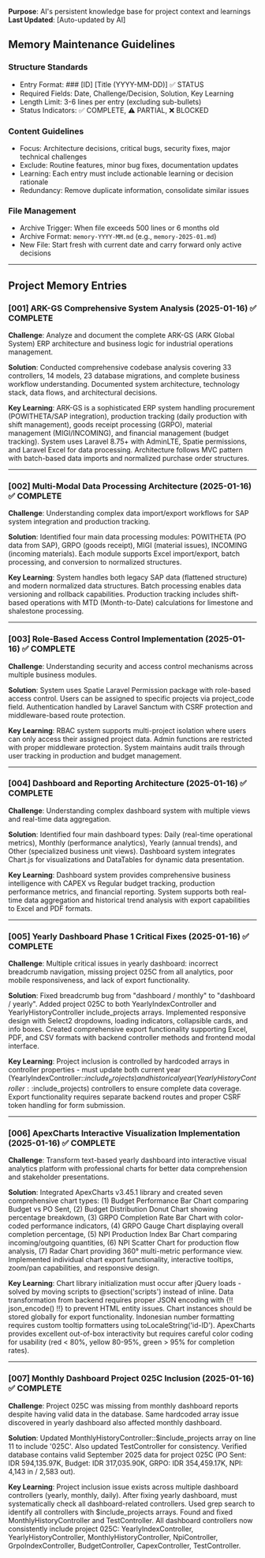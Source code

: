 **Purpose**: AI's persistent knowledge base for project context and learnings
**Last Updated**: [Auto-updated by AI]

## Memory Maintenance Guidelines

### Structure Standards

-   Entry Format: ### [ID] [Title (YYYY-MM-DD)] ✅ STATUS
-   Required Fields: Date, Challenge/Decision, Solution, Key Learning
-   Length Limit: 3-6 lines per entry (excluding sub-bullets)
-   Status Indicators: ✅ COMPLETE, ⚠️ PARTIAL, ❌ BLOCKED

### Content Guidelines

-   Focus: Architecture decisions, critical bugs, security fixes, major technical challenges
-   Exclude: Routine features, minor bug fixes, documentation updates
-   Learning: Each entry must include actionable learning or decision rationale
-   Redundancy: Remove duplicate information, consolidate similar issues

### File Management

-   Archive Trigger: When file exceeds 500 lines or 6 months old
-   Archive Format: `memory-YYYY-MM.md` (e.g., `memory-2025-01.md`)
-   New File: Start fresh with current date and carry forward only active decisions

---

## Project Memory Entries

### [001] ARK-GS Comprehensive System Analysis (2025-01-16) ✅ COMPLETE

**Challenge**: Analyze and document the complete ARK-GS (ARK Global System) ERP architecture and business logic for industrial operations management.

**Solution**: Conducted comprehensive codebase analysis covering 33 controllers, 14 models, 23 database migrations, and complete business workflow understanding. Documented system architecture, technology stack, data flows, and architectural decisions.

**Key Learning**: ARK-GS is a sophisticated ERP system handling procurement (POWITHETA/SAP integration), production tracking (daily production with shift management), goods receipt processing (GRPO), material management (MIGI/INCOMING), and financial management (budget tracking). System uses Laravel 8.75+ with AdminLTE, Spatie permissions, and Laravel Excel for data processing. Architecture follows MVC pattern with batch-based data imports and normalized purchase order structures.

---

### [002] Multi-Modal Data Processing Architecture (2025-01-16) ✅ COMPLETE

**Challenge**: Understanding complex data import/export workflows for SAP system integration and production tracking.

**Solution**: Identified four main data processing modules: POWITHETA (PO data from SAP), GRPO (goods receipt), MIGI (material issues), INCOMING (incoming materials). Each module supports Excel import/export, batch processing, and conversion to normalized structures.

**Key Learning**: System handles both legacy SAP data (flattened structure) and modern normalized data structures. Batch processing enables data versioning and rollback capabilities. Production tracking includes shift-based operations with MTD (Month-to-Date) calculations for limestone and shalestone processing.

---

### [003] Role-Based Access Control Implementation (2025-01-16) ✅ COMPLETE

**Challenge**: Understanding security and access control mechanisms across multiple business modules.

**Solution**: System uses Spatie Laravel Permission package with role-based access control. Users can be assigned to specific projects via project_code field. Authentication handled by Laravel Sanctum with CSRF protection and middleware-based route protection.

**Key Learning**: RBAC system supports multi-project isolation where users can only access their assigned project data. Admin functions are restricted with proper middleware protection. System maintains audit trails through user tracking in production and budget management.

---

### [004] Dashboard and Reporting Architecture (2025-01-16) ✅ COMPLETE

**Challenge**: Understanding complex dashboard system with multiple views and real-time data aggregation.

**Solution**: Identified four main dashboard types: Daily (real-time operational metrics), Monthly (performance analytics), Yearly (annual trends), and Other (specialized business unit views). Dashboard system integrates Chart.js for visualizations and DataTables for dynamic data presentation.

**Key Learning**: Dashboard system provides comprehensive business intelligence with CAPEX vs Regular budget tracking, production performance metrics, and financial reporting. System supports both real-time data aggregation and historical trend analysis with export capabilities to Excel and PDF formats.

---

### [005] Yearly Dashboard Phase 1 Critical Fixes (2025-01-16) ✅ COMPLETE

**Challenge**: Multiple critical issues in yearly dashboard: incorrect breadcrumb navigation, missing project 025C from all analytics, poor mobile responsiveness, and lack of export functionality.

**Solution**: Fixed breadcrumb bug from "dashboard / monthly" to "dashboard / yearly". Added project 025C to both YearlyIndexController and YearlyHistoryController include_projects arrays. Implemented responsive design with Select2 dropdowns, loading indicators, collapsible cards, and info boxes. Created comprehensive export functionality supporting Excel, PDF, and CSV formats with backend controller methods and frontend modal interface.

**Key Learning**: Project inclusion is controlled by hardcoded arrays in controller properties - must update both current year (YearlyIndexController::$include_projects) and historical year (YearlyHistoryController::$include_projects) controllers to ensure complete data coverage. Export functionality requires separate backend routes and proper CSRF token handling for form submission.

---

### [006] ApexCharts Interactive Visualization Implementation (2025-01-16) ✅ COMPLETE

**Challenge**: Transform text-based yearly dashboard into interactive visual analytics platform with professional charts for better data comprehension and stakeholder presentations.

**Solution**: Integrated ApexCharts v3.45.1 library and created seven comprehensive chart types: (1) Budget Performance Bar Chart comparing Budget vs PO Sent, (2) Budget Distribution Donut Chart showing percentage breakdown, (3) GRPO Completion Rate Bar Chart with color-coded performance indicators, (4) GRPO Gauge Chart displaying overall completion percentage, (5) NPI Production Index Bar Chart comparing incoming/outgoing quantities, (6) NPI Scatter Chart for production flow analysis, (7) Radar Chart providing 360° multi-metric performance view. Implemented individual chart export functionality, interactive tooltips, zoom/pan capabilities, and responsive design.

**Key Learning**: Chart library initialization must occur after jQuery loads - solved by moving scripts to @section('scripts') instead of inline. Data transformation from backend requires proper JSON encoding with {!! json_encode() !!} to prevent HTML entity issues. Chart instances should be stored globally for export functionality. Indonesian number formatting requires custom tooltip formatters using toLocaleString('id-ID'). ApexCharts provides excellent out-of-box interactivity but requires careful color coding for usability (red < 80%, yellow 80-95%, green > 95% for completion rates).

---

### [007] Monthly Dashboard Project 025C Inclusion (2025-01-16) ✅ COMPLETE

**Challenge**: Project 025C was missing from monthly dashboard reports despite having valid data in the database. Same hardcoded array issue discovered in yearly dashboard also affected monthly dashboard.

**Solution**: Updated MonthlyHistoryController::$include_projects array on line 11 to include '025C'. Also updated TestController for consistency. Verified database contains valid September 2025 data for project 025C (PO Sent: IDR 594,135.97K, Budget: IDR 317,035.90K, GRPO: IDR 354,459.17K, NPI: 4,143 in / 2,583 out).

**Key Learning**: Project inclusion issue exists across multiple dashboard controllers (yearly, monthly, daily). After fixing yearly dashboard, must systematically check all dashboard-related controllers. Used grep search to identify all controllers with $include_projects arrays. Found and fixed MonthlyHistoryController and TestController. All dashboard controllers now consistently include project 025C: YearlyIndexController, YearlyHistoryController, MonthlyHistoryController, NpiController, GrpoIndexController, BudgetController, CapexController, TestController.
